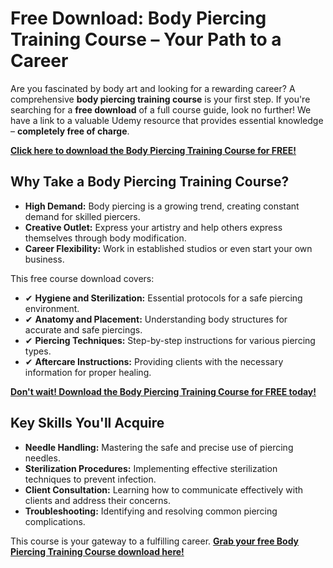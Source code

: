 # Free Download: Body Piercing Training Course – Your Path to a Career

Are you fascinated by body art and looking for a rewarding career? A comprehensive **body piercing training course** is your first step. If you're searching for a **free download** of a full course guide, look no further! We have a link to a valuable Udemy resource that provides essential knowledge – **completely free of charge**.

[**Click here to download the Body Piercing Training Course for FREE!**](https://udemywork.com/body-piercing-training-course)

## Why Take a Body Piercing Training Course?

*   **High Demand:** Body piercing is a growing trend, creating constant demand for skilled piercers.
*   **Creative Outlet:** Express your artistry and help others express themselves through body modification.
*   **Career Flexibility:** Work in established studios or even start your own business.

This free course download covers:

*   ✔ **Hygiene and Sterilization:** Essential protocols for a safe piercing environment.
*   ✔ **Anatomy and Placement:** Understanding body structures for accurate and safe piercings.
*   ✔ **Piercing Techniques:** Step-by-step instructions for various piercing types.
*   ✔ **Aftercare Instructions:** Providing clients with the necessary information for proper healing.

[**Don't wait! Download the Body Piercing Training Course for FREE today!**](https://udemywork.com/body-piercing-training-course)

## Key Skills You'll Acquire

*   **Needle Handling:** Mastering the safe and precise use of piercing needles.
*   **Sterilization Procedures:** Implementing effective sterilization techniques to prevent infection.
*   **Client Consultation:** Learning how to communicate effectively with clients and address their concerns.
*   **Troubleshooting:** Identifying and resolving common piercing complications.

This course is your gateway to a fulfilling career. **[Grab your free Body Piercing Training Course download here!](https://udemywork.com/body-piercing-training-course)**
